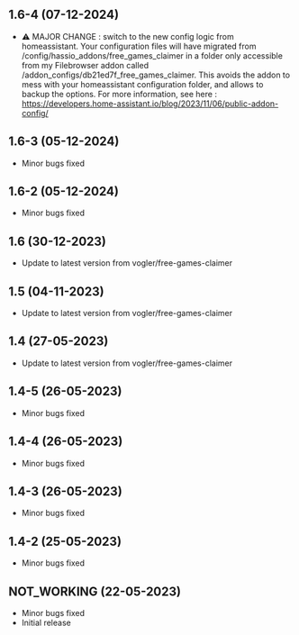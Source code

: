 ## 1.6-4 (07-12-2024)
- ⚠ MAJOR CHANGE : switch to the new config logic from homeassistant. Your configuration files will have migrated from /config/hassio_addons/free_games_claimer in a folder only accessible from my Filebrowser addon called /addon_configs/db21ed7f_free_games_claimer. This avoids the addon to mess with your homeassistant configuration folder, and allows to backup the options. For more information, see here : https://developers.home-assistant.io/blog/2023/11/06/public-addon-config/

## 1.6-3 (05-12-2024)
- Minor bugs fixed
## 1.6-2 (05-12-2024)
- Minor bugs fixed

## 1.6 (30-12-2023)

- Update to latest version from vogler/free-games-claimer

## 1.5 (04-11-2023)

- Update to latest version from vogler/free-games-claimer

## 1.4 (27-05-2023)

- Update to latest version from vogler/free-games-claimer
## 1.4-5 (26-05-2023)

- Minor bugs fixed
## 1.4-4 (26-05-2023)

- Minor bugs fixed
## 1.4-3 (26-05-2023)

- Minor bugs fixed
## 1.4-2 (25-05-2023)

- Minor bugs fixed
## NOT_WORKING (22-05-2023)

- Minor bugs fixed
- Initial release
